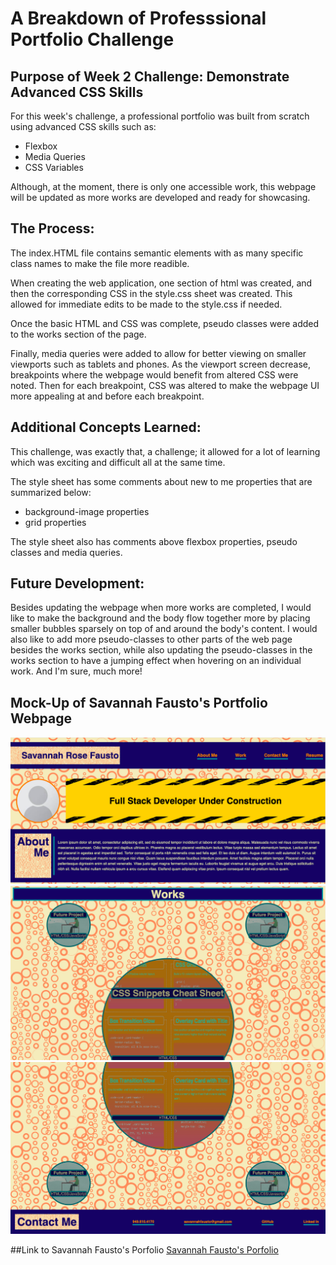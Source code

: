 # A Breakdown of Professsional Portfolio Challenge

## Purpose of Week 2 Challenge: Demonstrate Advanced CSS Skills
For this week's challenge, a professional portfolio was built from scratch using advanced CSS skills such as: 
* Flexbox
* Media Queries
* CSS Variables

Although, at the moment, there is only one accessible work, this webpage will be updated as more works are developed and ready for showcasing.

## The Process: 

The index.HTML file contains semantic elements with as many specific class names to make the file more readible. 

When creating the web application, one section of html was created, and then the corresponding CSS in the style.css sheet was created. This allowed for immediate edits to be made to the style.css if needed.

Once the basic HTML and CSS was complete, pseudo classes were added to the works section of the page.

Finally, media queries were added to allow for better viewing on smaller viewports such as tablets and phones. As the viewport screen decrease, breakpoints where the webpage would benefit from altered CSS were noted. Then for each breakpoint, CSS was altered to make the webpage UI more appealing at and before each breakpoint.  

## Additional Concepts Learned: 

This challenge, was exactly that, a challenge; it allowed for a lot of learning which was exciting and difficult all at the same time. 

The style sheet has some comments about new to me properties that are summarized below: 
* background-image properties
* grid properties

The style sheet also has comments above flexbox properties, pseudo classes and media queries. 

## Future Development: 

Besides updating the webpage when more works are completed, I would like to make the background and the body flow together more by placing smaller bubbles sparsely on top of and around the body's content. I would also like to add more pseudo-classes to other parts of the web page besides the works section, while also updating the pseudo-classes in the works section to have a jumping effect when hovering on an individual work. And I'm sure, much more!

## Mock-Up of Savannah Fausto's Portfolio Webpage

![Screenshot of deployed Porfolio](./Assets/Portfolio1.png)
![Screenshot of deployed Portfolio](./Assets/Portfolio2.png)
![Screenshot of deployed Portfolio](./Assets/Portfolio3.png)

##Link to Savannah Fausto's Porfolio
[Savannah Fausto's Porfolio](https://savannahfausto.github.io/Challenge_2_SavannahFausto_First_Portfolio/)
